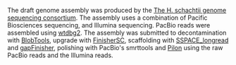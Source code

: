 The draft genome assembly was produced by the [The H. schachtii genome sequencing consortium](https://www.plantsci.cam.ac.uk/research/sebastianevesvandenakker). The assembly uses a combination of Pacific Biosciences sequencing, and Illumina sequencing. PacBio reads were assembled using [wtdbg2](https://github.com/ruanjue/wtdbg2). The assembly was submitted to decontamination with [BlobTools](https://doi.org/10.12688/f1000research.12232.1), upgrade with [FinisherSC](https://doi.org/10.1093/bioinformatics/btv280), scaffolding with [SSPACE_longread](https://github.com/Runsheng/sspace_longread) and [gapFinisher](https://github.com/kammoji/gapFinisher), polishing with PacBio's smrttools and [Pilon](https://doi.org/10.1371/journal.pone.0112963) using the raw PacBio reads and the Illumina reads.
